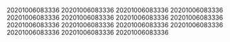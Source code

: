 20201006083336
20201006083336
20201006083336
20201006083336
20201006083336
20201006083336
20201006083336
20201006083336
20201006083336
20201006083336
20201006083336
20201006083336
20201006083336
20201006083336
20201006083336
